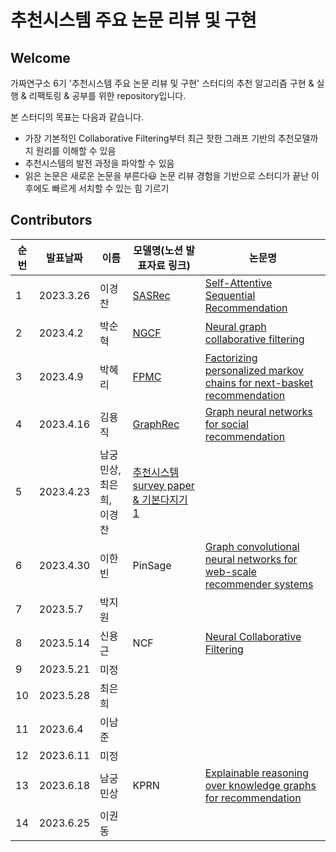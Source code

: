 # 추천시스템 주요 논문 리뷰 및 구현


## Welcome
가짜연구소 6기 '추천시스템 주요 논문 리뷰 및 구현' 스터디의 추천 알고리즘 구현 & 실행 & 리팩토링 & 공부를 위한 repository입니다.

본 스터디의 목표는 다음과 같습니다.
- 가장 기본적인 Collaborative Filtering부터 최근 핫한 그래프 기반의 추천모델까지 원리를 이해할 수 있음
- 추천시스템의 발전 과정을 파악할 수 있음
- 읽은 논문은 새로운 논문을 부른다😃 논문 리뷰 경험을 기반으로 스터디가 끝난 이후에도 빠르게 서치할 수 있는 힘 기르기


## Contributors

| 순번 | 발표날짜  | 이름            | 모델명(노션 발표자료 링크)                                                                              | 논문명                                                                                                                   |
| ---- | --------- |---------------|----------------------------------------------------------------------------------------------|-----------------------------------------------------------------------------------------------------------------------|
| 1    | 2023.3.26 | 이경찬           | [SASRec](https://www.notion.so/chanrankim/SASRec-23cfd848c75143f890adc7cc17dba8a3?pvs=4)     | [Self-Attentive Sequential Recommendation](https://arxiv.org/pdf/1808.09781.pdf)                                      |
| 2    | 2023.4.2  | 박순혁           | [NGCF](https://www.notion.so/chanrankim/NGCF-4b7770de468947b99268df3cd6bd1823?pvs=4)         | [Neural graph collaborative filtering](https://arxiv.org/abs/1905.08108)                                              |
| 3    | 2023.4.9  | 박혜리           | [FPMC](https://www.notion.so/chanrankim/FPMC-27d788aa42ba408688656e93ad87c0ee?pvs=4)         | [Factorizing personalized markov chains for next-basket recommendation](https://dl.acm.org/doi/10.1145/1772690.1772773) |
| 4    | 2023.4.16 | 김용직           | [GraphRec](https://www.notion.so/chanrankim/GraphRec-eac38c4df31640969a397a3417360b8e?pvs=4) | [Graph neural networks for social recommendation](https://arxiv.org/abs/1902.07243)                                   |
| 5    | 2023.4.23 | 남궁민상, 최은희, 이경찬 | [추천시스템 survey paper & 기본다지기 1](https://www.notion.so/chanrankim/1-02e110cf185c49e9a3a54e1dcbc73af7?pvs=4)                                                             |
| 6    | 2023.4.30 | 이한빈           | PinSage                                                                                      | [Graph convolutional neural networks for web-scale recommender systems](https://arxiv.org/abs/1806.01973)             |
| 7    | 2023.5.7  | 박지원           |                                                                                              |                                                                                                                       |
| 8    | 2023.5.14 | 신용근           | NCF                                                                                          | [Neural Collaborative Filtering](https://arxiv.org/abs/1708.05031)                                                    |
| 9    | 2023.5.21 | 미정            |                                                                                              |                                                                                                                       |
| 10   | 2023.5.28 | 최은희           |                                                                                              |                                                                                                                       |
| 11   | 2023.6.4  | 이남준           |                                                                                              |                                                                                                                       |
| 12   | 2023.6.11 | 미정            |                                                                                              |                                                                                                                       |
| 13   | 2023.6.18 | 남궁민상          | KPRN                                                                                         | [Explainable reasoning over knowledge graphs for recommendation](https://arxiv.org/abs/1905.08108)                    |
|14|2023.6.25| 이권동           |||





